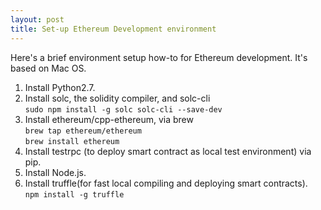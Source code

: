 ```yaml
---
layout: post
title: Set-up Ethereum Development environment
---
```


Here's a brief environment setup how-to for Ethereum development. It's based on Mac OS.   
1. Install Python2.7.     
2. Install solc, the solidity compiler, and solc-cli     
  `sudo npm install -g solc solc-cli --save-dev`    
3. Install ethereum/cpp-ethereum, via brew  
  `brew tap ethereum/ethereum`  
  `brew install ethereum`  
4. Install testrpc (to deploy smart contract as local test environment) via pip.      
5. Install Node.js.     
6. Install truffle(for fast local compiling and deploying smart contracts).    
   `npm install -g truffle`  






